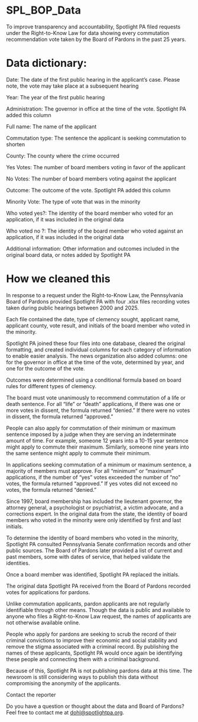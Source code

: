 # SPL_BOP_Data
To improve transparency and accountability, Spotlight PA filed requests under the Right-to-Know Law for data showing every commutation recommendation vote taken by the Board of Pardons in the past 25 years.

# Data dictionary:

Date: The date of the first public hearing in the applicant’s case. Please note, the vote may take place at a subsequent hearing

Year: The year of the first public hearing

Administration: The governor in office at the time of the vote. Spotlight PA added this column

Full name: The name of the applicant

Commutation type: The sentence the applicant is seeking commutation to shorten

County: The county where the crime occurred

Yes Votes: The number of board members voting in favor of the applicant	

No Votes: The number of board members voting against the applicant

Outcome: The outcome of the vote. Spotlight PA added this column

Minority Vote: The type of vote that was in the minority

Who voted yes?: The identity of the board member who voted for an application, if it was included in the original data

Who voted no ?: The identity of the board member who voted against an application, if it was included in the original data

Additional information: Other information and outcomes included in the original board data, or notes added by Spotlight PA



# How we cleaned this																
In response to a request under the Right-to-Know Law, the Pennsylvania Board of Pardons provided Spotlight PA with four .xlsx files recording votes taken during public hearings between 2000 and 2025.

Each file contained the date, type of clemency sought, applicant name, applicant county, vote result, and initials of the board member who voted in the minority.

Spotlight PA joined these four files into one database, cleared the original formatting, and created individual columns for each category of information to enable easier analysis. The news organization also added columns: one for the governor in office at the time of the vote, determined by year, and one for the outcome of the vote.

Outcomes were determined using a conditional formula based on board rules for different types of clemency. 

The board must vote unanimously to recommend commutation of a life or death sentence. For all “life” or “death” applications, if there was one or more votes in dissent, the formula returned “denied.” If there were no votes in dissent, the formula returned “approved.”

People can also apply for commutation of their minimum or maximum sentence imposed by a judge when they are serving an indeterminate amount of time. For example, someone 12 years into a 10-15 year sentence might apply to commute their maximum. Similarly, someone nine years into the same sentence might apply to commute their minimum.

In applications seeking commutation of a minimum or maximum sentence, a majority of members must approve. For all “minimum” or “maximum” applications, if the number of “yes” votes exceeded the number of “no” votes, the formula returned “approved.” If yes votes did not exceed no votes, the formula returned “denied.”

Since 1997, board membership has included the lieutenant governor, the attorney general, a psychologist or psychiatrist, a victim advocate, and a corrections expert. In the original data from the state, the identity of board members who voted in the minority were only identified by first and last initials. 

To determine the identity of board members who voted in the minority, Spotlight PA consulted Pennsylvania Senate confirmation records and other public sources. The Board of Pardons later provided a list of current and past members, some with dates of service, that helped validate the identities.

Once a board member was identified, Spotlight PA replaced the initials.

The original data Spotlight PA received from the Board of Pardons recorded votes for applications for pardons.

Unlike commutation applicants, pardon applicants are not regularly identifiable through other means. Though the data is public and available to anyone who files a Right-to-Know Law request, the names of applicants are not otherwise available online.

People who apply for pardons are seeking to scrub the record of their criminal convictions to improve their economic and social stability and remove the stigma associated with a criminal record. By publishing the names of these applicants, Spotlight PA would once again be identifying these people and connecting them with a criminal background.

Because of this, Spotlight PA is not publishing pardons data at this time. The newsroom is still considering ways to publish this data without compromising the anonymity of the applicants.

Contact the reporter

Do you have a question or thought about the data and Board of Pardons? Feel free to contact me at dohl@spotlightpa.org.
